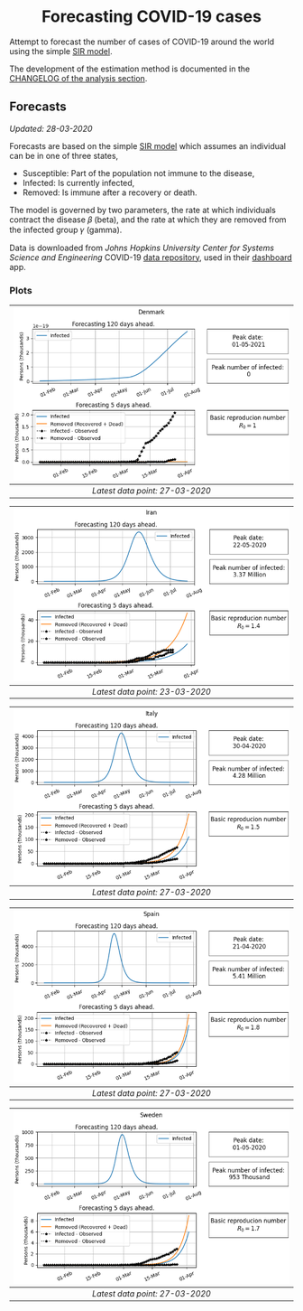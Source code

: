 
<h1 align="center">Forecasting COVID-19 cases</h1>

Attempt to forecast the number of cases of COVID-19 around the world using the simple [SIR model][sir_model_wiki].

The development of the estimation method is documented in the [CHANGELOG of the analysis section](analysis/CHANGELOG.md). 

## Forecasts
*Updated: 28-03-2020*

Forecasts are based on the simple [SIR model][sir_model_wiki] which assumes
an individual can be in one of three states,

- Susceptible: Part of the population not immune to the disease, 
- Infected: Is currently infected,
- Removed: Is immune after a recovery or death.

The model is governed by two parameters, the rate at which individuals contract the disease 𝛽 (beta), and the rate at which they are removed from the infected group 𝛾 (gamma). 

Data is downloaded from *Johns Hopkins University Center for Systems Science and Engineering* COVID-19 [data repository][csse-data-repo], used in their 
[dashboard][john-hopkins-dashboard] app.

### Plots
|![Denmark](forecast_plots/denmark_SIR.png)|
|:----------------------------------------:|
| *Latest data point: 27-03-2020*|

|![Iran](forecast_plots/iran_SIR.png)|
|:----------------------------------------:|
| *Latest data point: 23-03-2020*|

|![Italy](forecast_plots/italy_SIR.png)|
|:----------------------------------------:|
| *Latest data point: 27-03-2020*|

|![Spain](forecast_plots/spain_SIR.png)|
|:----------------------------------------:|
| *Latest data point: 27-03-2020*|

|![Sweden](forecast_plots/sweden_SIR.png)|
|:----------------------------------------:|
| *Latest data point: 27-03-2020*|

[sir_model_wiki]: https://en.wikipedia.org/wiki/Compartmental_models_in_epidemiology#The_SIR_model
[csse-data-repo]: https://github.com/CSSEGISandData/COVID-19
[john-hopkins-dashboard]: https://www.arcgis.com/apps/opsdashboard/index.html#/bda7594740fd40299423467b48e9ecf6
